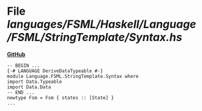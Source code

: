 # File _languages/FSML/Haskell/Language/FSML/StringTemplate/Syntax.hs_
**[GitHub](https://github.com/softlang/yas/blob/master/languages/FSML/Haskell/Language/FSML/StringTemplate/Syntax.hs)**
```
-- BEGIN ...
{-# LANGUAGE DeriveDataTypeable #-}
module Language.FSML.StringTemplate.Syntax where
import Data.Typeable
import Data.Data
-- END ...
newtype Fsm = Fsm { states :: [State] }
...
```
